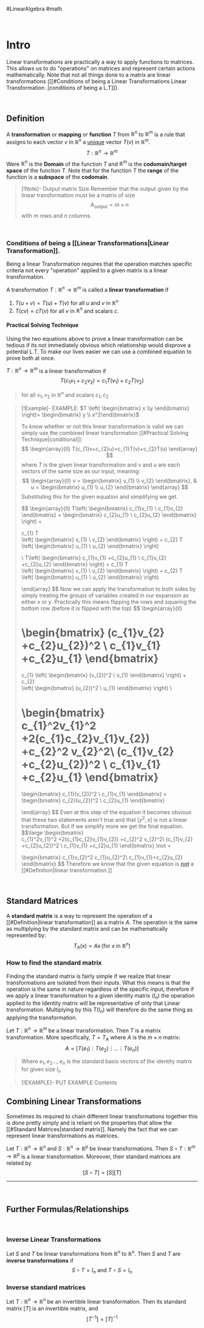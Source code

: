 #LinearAlgebra #math 

&emsp;
# Intro 
Linear transformations are practically a way to apply functions to matrices. This allows us to do "operations" on matrices and represent certain actions mathematically. Note that not all things done to a matrix are linear transformations ([[#Conditions of being a Linear Transformations Linear Transformation .|conditions of being a L.T]]). 


&emsp;

## Definition
A **transformation** or **mapping** or **function** $T$ from $\mathbb{R}^n$ to $\mathbb{R}^m$ is a rule that assigns to each vector $v$ in $\mathbb{R}^n$ a <u>unique</u> vector $T(v)$ in $\mathbb{R}^m$. 
$$
T:\mathbb{R}^n \to \mathbb{R}^m
$$
Were $\mathbb{R}^n$ is the **Domain** of the function $T$ and $\mathbb{R}^m$ is the **codomain/target space** of the function $T$. Note that for the function $T$ the **range** of the function is a **subspace** of the **codomain**.


> [!Note]- Output matrix Size
> Remember that the output given by the linear transformation must be a matrix of size 
> $$A_{\text{output}}=m\times n$$ 
> with $m$ rows and $n$ columns.


&emsp;
### Conditions of being a [[Linear Transformations|Linear Transformation]]. 
Being a linear Transformation requires that the operation matches specific criteria not every "operation" applied to a given matrix is a linear transformation. 

A transformation $T:\mathbb{R}^n \to \mathbb{R}^m$ is called a **linear transformation** if
1. $T(u+v)=T(u)+T(v)$ for all $u$ and $v$ in $\mathbb{R}^n$ 
2. $T(cv)=cT(v)$ for all $v$ in $\mathbb{R}^n$ and scalars $c$.

#### Practical Solving Technique
Using the two equations above to prove a linear transformation can be tedious if its not immediately obvious which relationship would disprove a potential L.T. To make our lives easier we can use a combined equation to prove both at once.

$T:\mathbb{R}^n\to \mathbb{R}^m$ is a linear transformation if 
$$
T(c_{1}v_{1}+c_{2}v_{2})=c_{1}T(v_{1})+c_{2}T(v_{2})
$$
 > for all $v_{1},v_{2}$ in $\mathbb{R}^n$ and scalars $c_{1},c_{2}$ 


> [!Example]-  EXAMPLE: $T \left( \begin{bmatrix} x \\y \end{bmatrix} \right)= \begin{bmatrix} y \\ x^2\end{bmatrix}$
>  
> To know whether or not this linear transformation is valid we can simply use the combined linear transformation [[#Practical Solving Technique|conditional]]:
> $$
> \begin{array}{ll}
> T(c_{1}v+c_{2}u)=c_{1}T(v)+c_{2}T(u)
> \end{array}
> $$
> where $T$ is the given linear transformation and $v$ and $u$ are each vectors of the same size as our input, meaning:
> $$
> \begin{array}{ll}
> v = \begin{bmatrix}
> v_{1} \\ v_{2}
> \end{bmatrix}, & u =  
> \begin{bmatrix}
> u_{1} \\ u_{2}
> \end{bmatrix}
> \end{array}
> $$
> Substituting this for the given equation and simplifying we get.  
> 
> $$
> \begin{array}{ll}
> T\left( 
> \begin{bmatrix}
> c_{1}v_{1} \\
> c_{1}v_{2}
> \end{bmatrix} + 
> \begin{bmatrix}
> c_{2}u_{1} \\
> c_{2}u_{2}
> \end{bmatrix} 
> \right) =  
>  
>  
> 
>   c_{1} T  
> \left(
> \begin{bmatrix}
> v_{1} \\
> v_{2}
> \end{bmatrix} 
>  \right) + 
>    c_{2} T  
> \left(
> \begin{bmatrix}
> u_{1} \\
> u_{2}
> \end{bmatrix} 
>  \right)
>  
>   \\
> T\left(
> \begin{bmatrix}
> c_{1}v_{1} +c_{2}u_{1} \\
> c_{1}v_{2} +c_{2}u_{2}
> \end{bmatrix}
> \right) = 
>   c_{1} T  
> \left(
> \begin{bmatrix}
> v_{1} \\
> v_{2}
> \end{bmatrix} 
>  \right) + 
>    c_{2} T  
> \left(
> \begin{bmatrix}
> u_{1} \\
> u_{2}
> \end{bmatrix} 
>  \right)
> 
> \end{array}
> $$
> Now we can apply the transformation to both sides by simply treating the groups of variables created in our expansion as either $x$ or $y$. Practically this means flipping the rows and squaring the bottom row (before it is flipped with the top)
> $$
> \begin{array}{ll}
> 
> \begin{bmatrix} 
> (c_{1}v_{2} +c_{2}u_{2})^2 \\
> c_{1}v_{1} +c_{2}u_{1} 
> \end{bmatrix}
>  = 
>   c_{1} 
> \left(
> \begin{bmatrix}
> (v_{2})^2 \\
> v_{1}
> \end{bmatrix} 
>  \right) + 
>    c_{2}   
> \left(
> \begin{bmatrix}
> (u_{2})^2 \\
> u_{1}
> \end{bmatrix} 
>  \right)
>  \\ 
>  
>  
> 
> \begin{bmatrix}   
>  c_{1}^2v_{1}^2 +2(c_{1}c_{2}v_{1}v_{2}) +c_{2}^2 v_{2}^2\\
> (c_{1}v_{2} +c_{2}u_{2})^2 \\
> c_{1}v_{1} +c_{2}u_{1} 
> \end{bmatrix}
>  = 
>    
> 
> \begin{bmatrix}
> c_{1}(v_{2})^2 \\
> c_{1}v_{1}
> \end{bmatrix} 
>   + 
> \begin{bmatrix}
> c_{2}(u_{2})^2 \\
> c_{2}u_{1}
> \end{bmatrix} 
>  
> 
> \end{array}
> $$
> Even at this step of the equation it becomes obvious that these two statements aren't true and that $[y^2,x]$ is not a linear transformation. But if we simplify more we get the final equation. 
> $$\large
> \begin{bmatrix}   
>  c_{1}^2v_{1}^2 +2(c_{1}c_{2}v_{1}v_{2}) +c_{2}^2 v_{2}^2\\
> (c_{1}v_{2} +c_{2}u_{2})^2 \\
> c_{1}v_{1} +c_{2}u_{1} 
> \end{bmatrix} \not =  
>  
>  
> \begin{bmatrix}
> c_{1}v_{2}^2 c_{1}u_{2}^2\\
> c_{1}v_{1}+c_{2}u_{2}
> \end{bmatrix}
> $$
> Therefore we know that the given equation is **<u>not</u>** a [[#Definition|linear transformation.]]  
> 


&emsp;

## Standard Matrices 
A **standard matrix** is a way to represent the operation of a [[#Definition|linear transformation]] as a matrix $A$. The operation is the same as multiplying by the standard matrix and can be mathematically represented by:
$$
T_{A}(x)=Ax \, (\text{for } x \text{ in } \mathbb{R}^n)
$$


### How to find the standard matrix 
Finding the standard matrix is fairly simple if we realize that linear transformations are isolated from their inputs. What this means is that the operation is the same in nature regardless of the specific input, therefore if we apply a linear transformation to a given identity matrix $(I_{n})$ the operation applied to the Identity matrix will be representative of only that Linear transformation. Multiplying by this $T(I_{n})$ will therefore do the same thing as applying the transformation.

Let $T:\mathbb{R}^n\to \mathbb{R}^m$ be a linear transformation. Then $T$ is a matrix transformation. More specifically, $T=T_{A}$ where $A$ is the $m \times n$ matrix:
$$
A= [T(e_{1})\vdots T(e_{2}) \vdots\dots \vdots T(e_{n}) ]
$$
>  Where $e_{1},e_{2}\dots ,e_{n}$ is the standard basis vectors of the identity matrix for given size $I_{n}$


> [!EXAMPLE]- PUT EXAMPLE
> Contents


## Combining Linear Transformations
Sometimes its required to chain different linear transformations together this is done pretty simply and is reliant on the properties that allow the [[#Standard Matrices|standard matrix]]. Namely the fact that we can represent linear transformations as matrices.

Let $T:\mathbb{R}^n \to \mathbb{R}^n$ and $S:\mathbb{R}^n \to \mathbb{R}^p$ be linear transformations. Then $S \circ T: \mathbb{R}^m \to \mathbb{R}^p$ is a linear transformation. Moreover, their standard matrices are related by 
$$
[S \circ T]=[S][T]
$$

---

&emsp;


## Further Formulas/Relationships

&emsp;
### Inverse Linear Transformations
Let $S$ and $T$ be linear transformations from $\mathbb{R}^n$ to $\mathbb{R}^n$. Then $S$ and $T$ are **inverse transformations** if 
$$S \circ T =I_{n} \text{ and } T \circ S =I_{n}$$

### Inverse standard matrices
Let $T:\mathbb{R}^n \to \mathbb{R}^n$ be an invertible linear transformation. Then its standard matrix $[T]$ is an invertible matrix, and 
$$
[T^{-1}] = [T]^{-1}
$$



&emsp;


